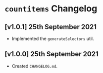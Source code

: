 # `countitems` Changelog

## [v1.0.1] 25th September 2021

- Implemented the `generateSelectors` util.

## [v1.0.0] 25th September 2021

- Created `CHANGELOG.md`.
